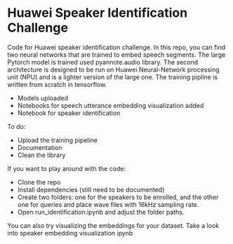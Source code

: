 # Huawei Speaker Identification Challenge

Code for Huawei speaker identification challenge. In this repo, you can find two neural networks that are
trained to embed speech segments. The large Pytorch model is trained used pyannote.audio library. The second architecture is designed to be
run on Huawei Neural-Network processing unit (NPU) and is a lighter version of the large one. The training pipline is written 
from scratch in tensorflow.

- Models uploaded
- Notebooks for speech utterance embedding visualization added
- Notebook for speaker identification 


To do:
- Upload the training pipeline
- Documentation
- Clean the library

If you want to play around with the code: 
  - Clone the repo
  - Install dependencies (still need to be documented)
  - Create two folders: one for the speakers to be enrolled, and the other one for queries and place wave files with 16kHz sampling rate.
  - Open run_identification.ipynb and adjust the folder paths.
 
 You can also try visualizing the embeddings for your dataset. Take a look into speaker embedding visualization ipynb


